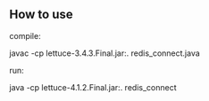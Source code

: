 How to use
------------

compile:

javac -cp lettuce-3.4.3.Final.jar:. redis_connect.java

run:

java -cp lettuce-4.1.2.Final.jar:. redis_connect
